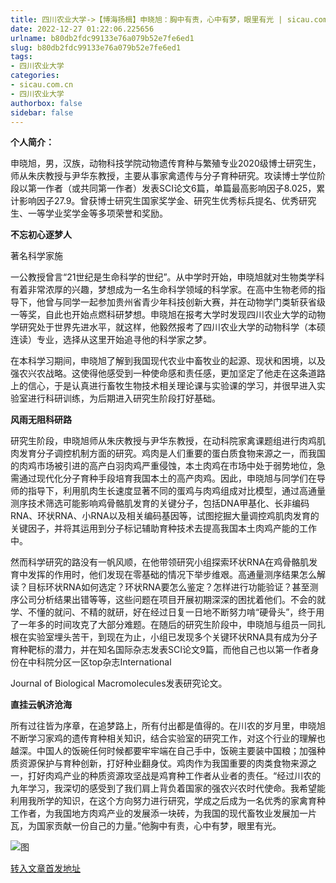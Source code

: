 ```yaml
---
title: 四川农业大学->【博海扬楫】申晓旭：胸中有责，心中有梦，眼里有光 | sicau.com.cn
date: 2022-12-27 01:22:06.225656
urlname: b80db2fdc99133e76a079b52e7fe6ed1
slug: b80db2fdc99133e76a079b52e7fe6ed1
tags: 
- 四川农业大学
categories:
- sicau.com.cn
- 四川农业大学
authorbox: false
sidebar: false
---
```

**个人简介：**

申晓旭，男，汉族，动物科技学院动物遗传育种与繁殖专业2020级博士研究生，师从朱庆教授与尹华东教授，主要从事家禽遗传与分子育种研究。攻读博士学位阶段以第一作者（或共同第一作者）发表SCI论文6篇，单篇最高影响因子8.025，累计影响因子27.9。曾获博士研究生国家奖学金、研究生优秀标兵提名、优秀研究生、一等学业奖学金等多项荣誉和奖励。

**不忘初心逐梦人**

著名科学家施
<!--more-->
一公教授曾言“21世纪是生命科学的世纪”。从中学时开始，申晓旭就对生物类学科有着非常浓厚的兴趣，梦想成为一名生命科学领域的科学家。在高中生物老师的指导下，他曾与同学一起参加贵州省青少年科技创新大赛，并在动物学门类斩获省级一等奖，自此也开始点燃科研梦想。申晓旭在报考大学时发现四川农业大学的动物学研究处于世界先进水平，就这样，他毅然报考了四川农业大学的动物科学（本硕连读）专业，选择从这里开始追寻他的科学家之梦。

在本科学习期间，申晓旭了解到我国现代农业中畜牧业的起源、现状和困境，以及强农兴农战略。这使得他感受到一种使命感和责任感，更加坚定了他走在这条道路上的信心，于是认真进行畜牧生物技术相关理论课与实验课的学习，并很早进入实验室进行科研训练，为后期进入研究生阶段打好基础。

**风雨无阻科研路**  

研究生阶段，申晓旭师从朱庆教授与尹华东教授，在动科院家禽课题组进行肉鸡肌肉发育分子调控机制方面的研究。鸡肉是人们重要的蛋白质食物来源之一，而我国的肉鸡市场被引进的高产白羽肉鸡严重侵蚀，本土肉鸡在市场中处于弱势地位，急需通过现代化分子育种手段培育我国本土的高产肉鸡。因此，申晓旭与同学们在导师的指导下，利用肌肉生长速度显著不同的蛋鸡与肉鸡组成对比模型，通过高通量测序技术筛选可能影响鸡骨骼肌发育的关键分子，包括DNA甲基化、长非编码RNA、环状RNA、小RNA以及相关编码基因等，试图挖掘大量调控鸡肌肉发育的关键因子，并将其运用到分子标记辅助育种技术去提高我国本土肉鸡产能的工作中。

然而科学研究的路没有一帆风顺，在他带领研究小组探索环状RNA在鸡骨骼肌发育中发挥的作用时，他们发现在零基础的情况下举步维艰。高通量测序结果怎么解读？目标环状RNA如何选定？环状RNA要怎么鉴定？怎样进行功能验证？甚至测序公司分析结果出错等等，这些问题在项目开展初期深深的困扰着他们。不会的就学、不懂的就问、不精的就研，好在经过日复一日地不断努力啃“硬骨头”，终于用了一年多的时间攻克了大部分难题。在随后的研究生阶段中，申晓旭与组员一同扎根在实验室埋头苦干，到现在为止，小组已发现多个关键环状RNA具有成为分子育种靶标的潜力，并在知名国际杂志发表SCI论文9篇，而他自己也以第一作者身份在中科院分区一区top杂志International

Journal of Biological Macromolecules发表研究论文。

**直挂云帆济沧海**  

所有过往皆为序章，在追梦路上，所有付出都是值得的。在川农的岁月里，申晓旭不断学习家鸡的遗传育种相关知识，结合实验室的研究工作，对这个行业的理解也越深。中国人的饭碗任何时候都要牢牢端在自己手中，饭碗主要装中国粮；加强种质资源保护与育种创新，打好种业翻身仗。鸡肉作为我国重要的肉类食物来源之一，打好肉鸡产业的种质资源攻坚战是鸡育种工作者从业者的责任。“经过川农的九年学习，我深切的感受到了我们肩上背负着国家的强农兴农时代使命。我希望能利用我所学的知识，在这个方向努力进行研究，学成之后成为一名优秀的家禽育种工作者，为我国地方肉鸡产业的发展添一块砖，为我国的现代畜牧业发展加一片瓦，为国家贡献一份自己的力量。”他胸中有责，心中有梦，眼里有光。

![图](https://news.sicau.edu.cn/__local/A/1F/24/7D022BF0A77540CDE0CDA7D6A6B_89CFB1F2_4774CE.png)

[转入文章首发地址](https://news.sicau.edu.cn/info/1078/70696.htm)
